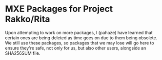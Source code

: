 # MXE Packages for Project Rakko/Rita

Upon attempting to work on more packages, I (pahaze) have learned that certain ones are being deleted as time goes on due to them being obsolete. We still use these packages, so packages that we may lose will go here to ensure they're safe, not only for us, but also other users, alongside an SHA256SUM file.